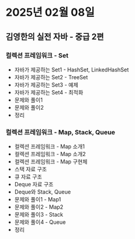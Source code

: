 # 2025년 02월 08일

## 김영한의 실전 자바 - 중급 2편

### 컬렉션 프레임워크 - Set

- 자바가 제공하는 Set1 - HashSet, LinkedHashSet
- 자바가 제공하는 Set2 - TreeSet
- 자바가 제공하는 Set3 - 예제
- 자바가 제공하는 Set4 - 최적화
- 문제와 풀이1
- 문제와 풀이2
- 정리

### 컬렉션 프레임워크 - Map, Stack, Queue

- 컬렉션 프레임워크 - Map 소개1
- 컬렉션 프레임워크 - Map 소개2
- 컬렉션 프레임워크 - Map 구현체
- 스택 자료 구조
- 큐 자료 구조
- Deque 자료 구조
- Deque와 Stack, Queue
- 문제와 풀이1 - Map1
- 문제와 풀이2 - Map2
- 문제와 풀이3 - Stack
- 문제와 풀이4 - Queue
- 정리

